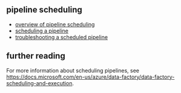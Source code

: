 ## pipeline scheduling

- [overview of pipeline scheduling](https://www.youtube.com/watch?v=FvZs4Ds7GT0)
- [scheduling a pipeline](https://www.youtube.com/watch?v=sU-95CrreXY)
- [troubleshooting a scheduled pipeline](https://www.youtube.com/watch?v=PmwXl3rRX58)

## further reading

For more information about scheduling pipelines, see https://docs.microsoft.com/en-us/azure/data-factory/data-factory-scheduling-and-execution.
